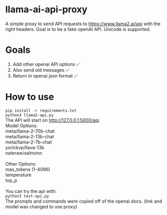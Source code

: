 # llama-ai-api-proxy
A simple proxy to send API requests to https://www.llama2.ai/api with the right headers. Goal is to be a fake openAI API. Unicode is supported.<br>
# Goals
1. Add other openai API options ✅<br>
2. Also send old messages ✅<br>
3. Return in openai json format ✅<br>
# How to use
```pip install -r requirements.txt``` <br>
```python3 llama2-api.py``` <br>
The API will start on http://127.0.0.1:5000/api <br>
Model Options:<br>
meta/llama-2-70b-chat<br>
meta/llama-2-13b-chat<br>
meta/llama-2-7b-chat<br>
yorickvp/llava-13b<br>
nateraw/salmonn<br>
<br>
Other Options:<br>
max_tokens (1-4096)<br>
temperature<br>
top_p<br>
<br>
You can try the api with:<br>
```python3 test-api.py``` <br>
The prompts and commands were copied off of the openai docs. (link and model was changed to use proxy)

